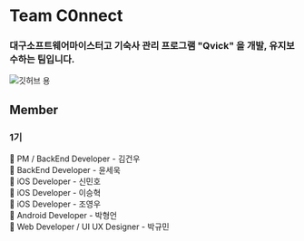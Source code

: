 # Team C0nnect
<h3> 대구소프트웨어마이스터고 기숙사 관리 프로그램 "Qvick" 을 개발, 유지보수하는 팀입니다. </h3>

![깃허브 용](https://github.com/lgwk42/test/assets/76110334/a83b98b9-12f8-4f11-af16-2ecc39c666a5)

## Member
### 1기 
📌 PM / BackEnd Developer - 김건우 <br>
📌 BackEnd Developer - 윤세욱 <br>
📌 iOS Developer - 신민호 <br>
📌 iOS Developer - 이승혁 <br>
📌 iOS Developer - 조영우 <br>
📌 Android Developer - 박형언 <br>
📌 Web Developer / UI UX Designer - 박규민 <br>
